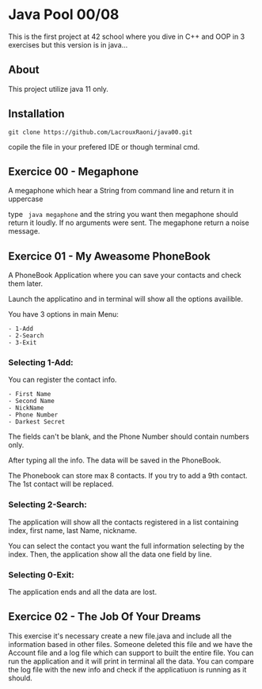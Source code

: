# Java Pool 00/08

This is the first project at 42 school where you dive in C++ and OOP in 3 exercises but this version is in java...


## About

This project utilize java 11 only.

## Installation

```
git clone https://github.com/LacrouxRaoni/java00.git
```

copile the file in your prefered IDE or though terminal cmd. 


## Exercice 00 - Megaphone
A megaphone which hear a String from command line and return  it in uppercase

type ``` java megaphone``` and the string you want then megaphone should return it loudly. If no arguments were sent. The megaphone return a noise message.

## Exercice 01 - My Aweasome PhoneBook
A PhoneBook Application where you can save your contacts and check them later. 

Launch the applicatino and in terminal will show all the options availible. 

You have 3 options in main Menu:

```
- 1-Add
- 2-Search
- 3-Exit
```

### Selecting 1-Add:
You can register the contact info. 

```
- First Name
- Second Name
- NickName
- Phone Number
- Darkest Secret
```

The fields can't be blank, and the Phone Number should contain numbers only. 

After typing all the info. The data will be saved in the PhoneBook. 

The Phonebook can store max 8 contacts. If you try to add a 9th contact. The 1st contact will be replaced. 

### Selecting 2-Search:
The application will show all the contacts registered in a list containing index, first name, last Name, nickname. 

You can select the contact you want the full information selecting by the index. Then, the application show all the data one field by line. 

### Selecting 0-Exit:
The application ends and all the data are lost. 

## Exercice 02 - The Job Of Your Dreams
This exercise it's necessary create a new file.java and include all the information based in other files. Someone deleted this file and we have the Account file and a log file which can support to built the entire file. You can run the application and it will print in terminal all the data. You can compare the log file with the new info and check if the applicatiuon is running as it should. 
